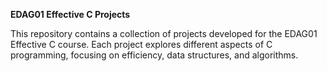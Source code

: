 **EDAG01 Effective C Projects**

This repository contains a collection of projects developed for the EDAG01 Effective C course. Each project explores different aspects of C programming, focusing on efficiency, data structures, and algorithms.
